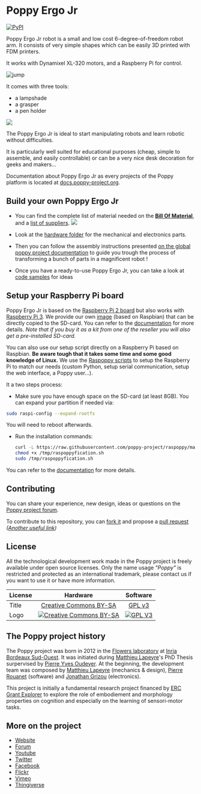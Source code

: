 # Poppy Ergo Jr

[![PyPI](https://img.shields.io/pypi/v/poppy-ergo-jr.svg)](https://pypi.python.org/pypi/poppy-ergo-jr/)

Poppy Ergo Jr robot is a small and low cost 6-degree-of-freedom robot arm. It consists of very simple shapes which can be easily 3D printed with FDM printers.

It works with Dynamixel XL-320 motors, and a Raspberry Pi for control.

![jump](doc/img/ergo_jump.gif)

It comes with three tools:
* a lampshade
* a grasper
* a pen holder

![](doc/img/ergo_tools.gif)


The Poppy Ergo Jr is ideal to start manipulating robots and learn robotic without difficulties.

It is particularly well suited for educational purposes (cheap, simple to assemble, and easily controllable) or can be a very nice desk decoration for geeks and makers...

Documentation about Poppy Ergo Jr as every projects of the Poppy platform is located at [docs.poppy-project.org](http://docs.poppy-project.org/en/).

## Build your own Poppy Ergo Jr

* You can find the complete list of material needed on the **[Bill Of Material](doc/bom.md)**, and a [list of suppliers](doc/suppliers.md).
![](doc/img/assembly/steps/ErgoJr_assembly.gif)

* Look at the [hardware folder](hardware) for the mechanical and electronics parts.

* Then you can follow the assembly instructions presented [on the global poppy project documentation](http://docs.poppy-project.org/en/assembly-guides/ergo-jr/index.html) to guide you trough the process of transforming a bunch of parts in a magnificent robot !

* Once you have a ready-to-use Poppy Ergo Jr, you can take a look at [code samples](https://github.com/poppy-project/poppy-ergo-jr/tree/master/software/samples) for ideas

## Setup your Raspberry Pi board

Poppy Ergo Jr is based on the [Raspberry Pi 2 board](https://www.raspberrypi.org/products/raspberry-pi-2-model-b/) but also works with [Raspberry Pi 3](https://www.raspberrypi.org/products/raspberry-pi-3-model-b/). We provide our own [image](https://github.com/poppy-project/poppy-ergo-jr/releases/download/1.0.0-gm/2017-02-21-poppy-ergo-jr.img.zip) (based on Raspbian) that can be directly copied to the SD-card. You can refer to the [documentation](http://docs.poppy-project.org/en/installation/burn-an-image-file.html) for more details. *Note that if you buy it as a kit from one of the reseller you will also get a pre-installed SD-card.*

You can also use our setup script directly on a Raspberry Pi based on Raspbian. **Be aware tough that it takes some time and some good knowledge of Linux.** We use the [Raspoppy scripts](https://github.com/poppy-project/raspoppy) to setup the Raspberry Pi to match our needs (custom Python, setup serial communication, setup the web interface, a Poppy user...).

It a two steps process:

*   Make sure you have enough space on the SD-card (at least 8GB). You can expand your partition if needed via:

  ```bash
  sudo raspi-config --expand-rootfs
  ```

  You will need to reboot afterwards.

*   Run the installation commands:

    ```bash
    curl -L https://raw.githubusercontent.com/poppy-project/raspoppy/master/raspoppyfication.sh -o /tmp/raspoppyfication.sh
    chmod +x /tmp/raspoppyfication.sh
    sudo /tmp/raspoppyfication.sh
    ```

You can refer to the [documentation](http://docs.poppy-project.org/en/installation/install-a-poppy-board.html) for more details.

## Contributing

You can share your experience, new design, ideas or questions on the [Poppy project forum](https://forum.poppy-project.org/).

To contribute to this repository, you can [fork it](https://help.github.com/articles/fork-a-repo/) and propose a [pull request](https://help.github.com/articles/using-pull-requests/) *([Another useful link](https://gun.io/blog/how-to-github-fork-branch-and-pull-request/))*

## License

All the technological development work made in the Poppy project is freely available under open source licenses. Only the name usage *"Poppy"* is restricted and protected as an international trademark, please contact us if you want to use it or have more information.

|   License     |     Hardware    |   Software      |
| ------------- | :-------------: | :-------------: |
| Title  | [Creative Commons BY-SA](http://creativecommons.org/licenses/by-sa/4.0/)  |[GPL v3](http://www.gnu.org/licenses/gpl.html)  |
| Logo  | [![Creative Commons BY-SA](https://i.creativecommons.org/l/by-sa/4.0/88x31.png) ](http://creativecommons.org/licenses/by-sa/4.0/)  |[![GPL V3](https://www.gnu.org/graphics/gplv3-88x31.png)](http://www.gnu.org/licenses/gpl.html)  |


## The Poppy project history

The Poppy project was born in 2012 in the [Flowers laboratory](https://flowers.inria.fr/) at [Inria Bordeaux Sud-Ouest](http://www.inria.fr/en/centre/bordeaux).
It was initiated during [Matthieu Lapeyre](https://github.com/matthieu-lapeyre)'s PhD Thesis surpervised by [Pierre Yves Oudeyer](http://www.pyoudeyer.com/). At the beginning, the development team was composed by [Matthieu Lapeyre](https://github.com/matthieu-lapeyre) (mechanics & design), [Pierre Rouanet](https://github.com/pierre-rouanet) (software) and [Jonathan Grizou](http://jgrizou.com/) (electronics).

This project is initially a fundamental research project financed by [ERC Grant Explorer](http://erc.europa.eu/) to explore the role of embodiement and morphology properties on cognition and especially on the learning of sensori-motor tasks.


## More on the project

- [Website](https://www.poppy-project.org)
- [Forum](https://forum.poppy-project.org)
- [Youtube](https://www.youtube.com/channel/UC3iVGSr-vMgnFlIfPBH2p7Q)
- [Twitter](https://twitter.com/poppy_project)
- [Facebook](https://www.facebook.com/poppycommunity/)
- [Flickr](https://www.flickr.com/photos/poppy-project)
- [Vimeo](https://vimeo.com/poppyproject)
- [Thingiverse](http://www.thingiverse.com/poppy_project/)
